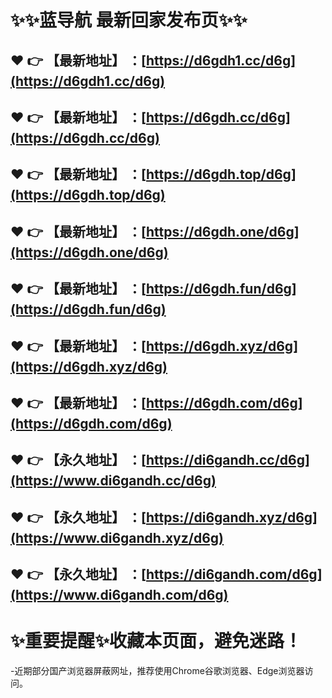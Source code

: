 :sparkles::sparkles:蓝导航 最新回家发布页:sparkles::sparkles:
==
:heart: :point_right: 【最新地址】 ：[https://d6gdh1.cc/d6g](https://d6gdh1.cc/d6g)
------
:heart: :point_right: 【最新地址】 ：[https://d6gdh.cc/d6g](https://d6gdh.cc/d6g)
------
:heart: :point_right: 【最新地址】 ：[https://d6gdh.top/d6g](https://d6gdh.top/d6g)
------
:heart: :point_right: 【最新地址】 ：[https://d6gdh.one/d6g](https://d6gdh.one/d6g)
------
:heart: :point_right: 【最新地址】 ：[https://d6gdh.fun/d6g](https://d6gdh.fun/d6g)
------
:heart: :point_right: 【最新地址】 ：[https://d6gdh.xyz/d6g](https://d6gdh.xyz/d6g)
------
:heart: :point_right: 【最新地址】 ：[https://d6gdh.com/d6g](https://d6gdh.com/d6g)
------
:heart: :point_right: 【永久地址】 ：[https://di6gandh.cc/d6g](https://www.di6gandh.cc/d6g)
------
:heart: :point_right: 【永久地址】 ：[https://di6gandh.xyz/d6g](https://www.di6gandh.xyz/d6g)
------
:heart: :point_right: 【永久地址】 ：[https://di6gandh.com/d6g](https://www.di6gandh.com/d6g)
------
:sparkles:重要提醒:sparkles:收藏本页面，避免迷路！
==

-近期部分国产浏览器屏蔽网址，推荐使用Chrome谷歌浏览器、Edge浏览器访问。
